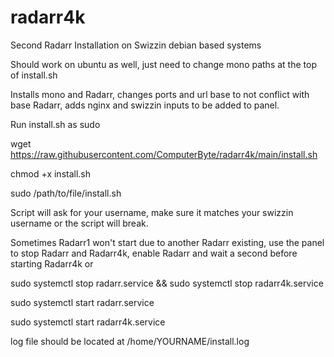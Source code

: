 # radarr4k
Second Radarr Installation on Swizzin debian based systems

Should work on ubuntu as well, just need to change mono paths at the top of install.sh

Installs mono and Radarr, changes ports and url base to not conflict with base Radarr, adds nginx and swizzin inputs to be added to panel.

Run install.sh as sudo

wget https://raw.githubusercontent.com/ComputerByte/radarr4k/main/install.sh

chmod +x install.sh

sudo /path/to/file/install.sh

Script will ask for your username, make sure it matches your swizzin username or the script will break.

Sometimes Radarr1 won't start due to another Radarr existing, use the panel to stop Radarr and Radarr4k, enable Radarr and wait a second before starting Radarr4k or

sudo systemctl stop radarr.service && sudo systemctl stop radarr4k.service

sudo systemctl start radarr.service

sudo systemctl start radarr4k.service

log file should be located at /home/YOURNAME/install.log
